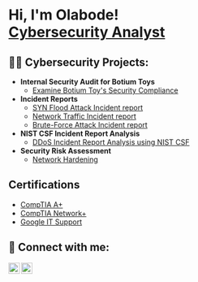 <h1>Hi, I'm Olabode! <br/><a href="https://www.linkedin.com/in/olabode-olalekan/">Cybersecurity Analyst</a>

<h2>👨‍💻 Cybersecurity Projects:</h2>

- <b>Internal Security Audit for Botium Toys</b>
  - [Examine Botium Toy's Security Compliance](https://drive.google.com/file/d/1-yuG9k9Fqm0ubvtucjv4y42HsUOU077p/view?usp=drive_link)
- <b>Incident Reports</b>
  - [SYN Flood Attack Incident report](https://drive.google.com/file/d/1gPX3OTPgYBZOUSqHM_0y_AlIWxXxrZ7A/view?usp=drive_link)
  - [Network Traffic Incident report](https://drive.google.com/file/d/1sHlw9U0iSKIVmq10PVnQAkZkzwgg-5Ce/view?usp=drive_link)
  - [Brute-Force Attack Incident report](https://drive.google.com/file/d/1jJp0guoAM0jGyMtGyAByafdhkb2iIRIh/view?usp=drive_link)
- <b>NIST CSF Incident Report Analysis</b>
  - [DDoS Incident Report Analysis using NIST CSF](https://drive.google.com/file/d/1DVyytmgshGiHHq-Vxp5LyIVkPBCIxOgT/view?usp=drive_link)
- <b>Security Risk Assessment</b>
  - [Network Hardening](https://drive.google.com/file/d/1yx-NoR7osFsG4yyRWA0D3WV-B1McmiTB/view?usp=drive_link)
 
<h2> Certifications</h2>

- [CompTIA A+](https://drive.google.com/file/d/1ZJLbID5ogHHame2kEfHBHV7xVw1ydTGW/view?usp=drive_link)
- [CompTIA Network+](https://drive.google.com/file/d/1pjPEtf9iyY8YvR0L5p9ekfz02WcwO0EU/view?usp=drive_link)
- [Google IT Support](https://drive.google.com/file/d/1FJHP0URipItTYzxiMAVVX3vZAH3HoXFv/view?usp=drive_link)

<h2> 🤳 Connect with me:</h2>

[<img align="left" alt="olabiod27 | Twitter" width="22px" src="https://cdn.jsdelivr.net/npm/simple-icons@v3/icons/twitter.svg" />][twitter]
[<img align="left" alt="olabode-olalekan | LinkedIn" width="22px" src="https://cdn.jsdelivr.net/npm/simple-icons@v3/icons/linkedin.svg" />][linkedin]

[twitter]: https://twitter.com/olabiod27
[linkedin]: https://linkedin.com/in/olabode-olalekan

<!--
**Olabode22/Cybersecurity** is a ✨ _special_ ✨ repository because its `README.md` (this file) appears on your GitHub profile.

Here are some ideas to get you started:

- 🔭 I’m currently working on ...
- 🌱 I’m currently learning ...
- 👯 I’m looking to collaborate on ...
- 🤔 I’m looking for help with ...
- 💬 Ask me about ...
- 📫 How to reach me: ...
- 😄 Pronouns: ...
- ⚡ Fun fact: ...
-->
